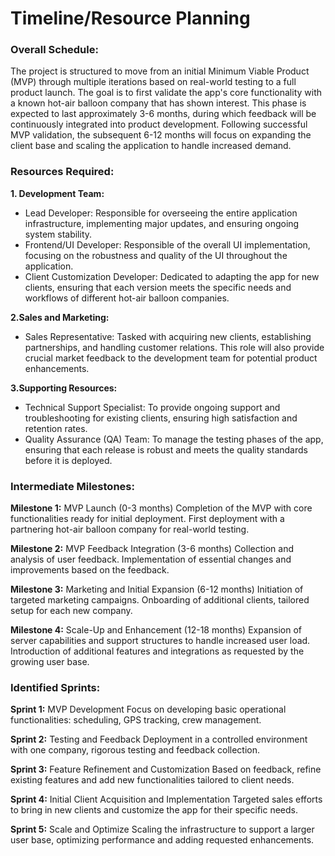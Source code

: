 # Timeline/Resource Planning

### Overall Schedule:

The project is structured to move from an initial Minimum Viable Product (MVP) through multiple iterations based on real-world testing to a full product launch. The goal is to first validate the app's core functionality with a known hot-air balloon company that has shown interest. This phase is expected to last approximately 3-6 months, during which feedback will be continuously integrated into product development. Following successful MVP validation, the subsequent 6-12 months will focus on expanding the client base and scaling the application to handle increased demand.

### Resources Required:

**1. Development Team:**

- Lead Developer: Responsible for overseeing the entire application infrastructure, implementing major updates, and ensuring ongoing system stability.
- Frontend/UI Developer: Responsible of the overall UI implementation, focusing on the robustness and quality of the UI throughout the application.
- Client Customization Developer: Dedicated to adapting the app for new clients, ensuring that each version meets the specific needs and workflows of different hot-air balloon companies.

**2.Sales and Marketing:**

- Sales Representative: Tasked with acquiring new clients, establishing partnerships, and handling customer relations. This role will also provide crucial market feedback to the development team for potential product enhancements.

**3.Supporting Resources:**

- Technical Support Specialist: To provide ongoing support and troubleshooting for existing clients, ensuring high satisfaction and retention rates.
- Quality Assurance (QA) Team: To manage the testing phases of the app, ensuring that each release is robust and meets the quality standards before it is deployed.

### Intermediate Milestones:

**Milestone 1:** MVP Launch (0-3 months)
Completion of the MVP with core functionalities ready for initial deployment.
First deployment with a partnering hot-air balloon company for real-world testing.

**Milestone 2:** MVP Feedback Integration (3-6 months)
Collection and analysis of user feedback.
Implementation of essential changes and improvements based on the feedback.

**Milestone 3:** Marketing and Initial Expansion (6-12 months)
Initiation of targeted marketing campaigns.
Onboarding of additional clients, tailored setup for each new company.

**Milestone 4:** Scale-Up and Enhancement (12-18 months)
Expansion of server capabilities and support structures to handle increased user load.
Introduction of additional features and integrations as requested by the growing user base.

### Identified Sprints:

**Sprint 1:** MVP Development
Focus on developing basic operational functionalities: scheduling, GPS tracking, crew management.

**Sprint 2:** Testing and Feedback
Deployment in a controlled environment with one company, rigorous testing and feedback collection.

**Sprint 3:** Feature Refinement and Customization
Based on feedback, refine existing features and add new functionalities tailored to client needs.

**Sprint 4:** Initial Client Acquisition and Implementation
Targeted sales efforts to bring in new clients and customize the app for their specific needs.

**Sprint 5:** Scale and Optimize
Scaling the infrastructure to support a larger user base, optimizing performance and adding requested enhancements.
